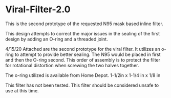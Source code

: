 # Viral-Filter-2.0
This is the second prototype of the requested N95 mask based inline filter.

This design attempts to correct the major issues in the sealing of the first design by adding an O-ring and a threaded joint.

4/15/20
Attached are the second prototype for the viral filter. 
It utilizes an o-ring to attempt to provide better sealing. 
The N95 would be placed in first and then the O-ring second. 
This order of assembly is to protect the filter for rotational distortion when screwing the two halves together.

The o-ring utilized is available from Home Depot.
1-1/2in x 1-1/4 in x 1/8 in

This filter has not been tested. This filter should be considered unsafe to use at this time.
